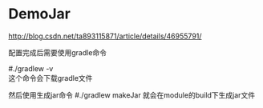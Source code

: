 # DemoJar

http://blog.csdn.net/ta893115871/article/details/46955791/


配置完成后需要使用gradle命令

#./gradlew -v   
这个命令会下载gradle文件

然后使用生成jar命令
#./gradlew makeJar
就会在module的build下生成jar文件
